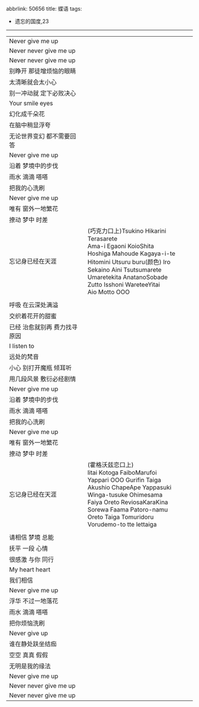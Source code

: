 abbrlink: 50656
title: 蝶语
tags:
  - 遗忘的国度,23
---

|      |      |
|--|--|
|Never give me up|      |
|Never never give me up|      |
|Never never give me up|      |
|别睁开 那徒增烦恼的眼睛|      |
|太清晰就会太小心|      |
|别一冲动就 定下必败决心|      |
|Your smile eyes|      |
|幻化成千朵花|      |
|在脑中稍显浮夸|      |
|无论世界变幻 都不需要回答|      |
|Never give me up|      |
|沿着 梦境中的步伐|      |
|雨水 滴滴 嗒嗒|      |
|把我的心洗刷|      |
|Never give me up|      |
|唯有 窗外一地繁花|      |
|撩动 梦中 时差|      |
|忘记身已经在天涯|(巧克力口上)Tsukino Hikarini Terasarete<br>Ama-i Egaoni KoioShita<br>Hoshiga Mahoude Kagaya-i-te<br>Hitomini Utsuru buru(颜色) Iro<br>Sekaino Aini Tsutsumarete<br>Umaretekita AnatanoSobade<br>Zutto Isshoni WareteeYitai<br>Aio Motto OOO|
|      |      |
|呼吸 在云深处满溢|      |
|交织着花开的甜蜜|      |
|已经 治愈就别再 费力找寻原因|      |
|I listen to|      |
|远处的梵音|      |
|小心 别打开魔瓶 倾耳听|      |
|用几段风景 敷衍必经剧情|      |
|Never give me up|      |
|沿着 梦境中的步伐|      |
|雨水 滴滴 嗒嗒|      |
|把我的心洗刷|      |
|Never give me up|      |
|唯有 窗外一地繁花|      |
|撩动 梦中 时差|      |
|忘记身已经在天涯|(霍格沃兹恋口上)<br>litai Kotoga FaiboMarufoi<br>Yappari OOO Gurifin Taiga<br>Akushio ChapeApe Yappasuki<br>Winga-tusuke Ohimesama<br>Faiya Oreto ReviosaKaraKina<br>Sorewa Faama Patoro-namu<br>Oreto Taiga Tomuridoru<br>Vorudemo-to tte lettaiga|
|      |      |
|请相信 梦境 总能|      |
|抚平 一段 心情|      |
|很感激 与你 同行|      |
|My heart heart|      |
|我们相信|      |
|Never give me up|      |
|浮华 不过一地落花|      |
|雨水 滴滴 嗒嗒|      |
|把你烦恼洗刷|      |
|Never give up|      |
|谁在静处趺坐结痂|      |
|空空 真真 假假|      |
|无明是我的缘法|      |
|Never give me up|      |
|Never never give me up|      |
|Never never give me up|      |